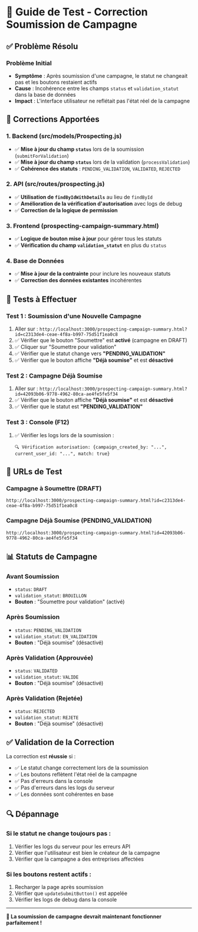 # 🔧 Guide de Test - Correction Soumission de Campagne

## ✅ Problème Résolu

### **Problème Initial**
- **Symptôme** : Après soumission d'une campagne, le statut ne changeait pas et les boutons restaient actifs
- **Cause** : Incohérence entre les champs `status` et `validation_statut` dans la base de données
- **Impact** : L'interface utilisateur ne reflétait pas l'état réel de la campagne

## 🔧 Corrections Apportées

### **1. Backend (src/models/Prospecting.js)**
- ✅ **Mise à jour du champ `status`** lors de la soumission (`submitForValidation`)
- ✅ **Mise à jour du champ `status`** lors de la validation (`processValidation`)
- ✅ **Cohérence des statuts** : `PENDING_VALIDATION`, `VALIDATED`, `REJECTED`

### **2. API (src/routes/prospecting.js)**
- ✅ **Utilisation de `findByIdWithDetails`** au lieu de `findById`
- ✅ **Amélioration de la vérification d'autorisation** avec logs de debug
- ✅ **Correction de la logique de permission**

### **3. Frontend (prospecting-campaign-summary.html)**
- ✅ **Logique de bouton mise à jour** pour gérer tous les statuts
- ✅ **Vérification du champ `validation_statut`** en plus du `status`

### **4. Base de Données**
- ✅ **Mise à jour de la contrainte** pour inclure les nouveaux statuts
- ✅ **Correction des données existantes** incohérentes

## 🧪 Tests à Effectuer

### **Test 1 : Soumission d'une Nouvelle Campagne**
1. Aller sur : `http://localhost:3000/prospecting-campaign-summary.html?id=c2313de4-ceae-4f8a-b997-75d51f1ea0c8`
2. ✅ Vérifier que le bouton "Soumettre" est **activé** (campagne en DRAFT)
3. ✅ Cliquer sur "Soumettre pour validation"
4. ✅ Vérifier que le statut change vers **"PENDING_VALIDATION"**
5. ✅ Vérifier que le bouton affiche **"Déjà soumise"** et est **désactivé**

### **Test 2 : Campagne Déjà Soumise**
1. Aller sur : `http://localhost:3000/prospecting-campaign-summary.html?id=42093b06-9778-4962-80ca-ae4fe5fe5f34`
2. ✅ Vérifier que le bouton affiche **"Déjà soumise"** et est **désactivé**
3. ✅ Vérifier que le statut est **"PENDING_VALIDATION"**

### **Test 3 : Console (F12)**
1. ✅ Vérifier les logs lors de la soumission :
   ```
   🔍 Vérification autorisation: {campaign_created_by: "...", current_user_id: "...", match: true}
   ```

## 🎯 URLs de Test

### **Campagne à Soumettre (DRAFT)**
```
http://localhost:3000/prospecting-campaign-summary.html?id=c2313de4-ceae-4f8a-b997-75d51f1ea0c8
```

### **Campagne Déjà Soumise (PENDING_VALIDATION)**
```
http://localhost:3000/prospecting-campaign-summary.html?id=42093b06-9778-4962-80ca-ae4fe5fe5f34
```

## 📊 Statuts de Campagne

### **Avant Soumission**
- `status`: `DRAFT`
- `validation_statut`: `BROUILLON`
- **Bouton** : "Soumettre pour validation" (activé)

### **Après Soumission**
- `status`: `PENDING_VALIDATION`
- `validation_statut`: `EN_VALIDATION`
- **Bouton** : "Déjà soumise" (désactivé)

### **Après Validation (Approuvée)**
- `status`: `VALIDATED`
- `validation_statut`: `VALIDE`
- **Bouton** : "Déjà soumise" (désactivé)

### **Après Validation (Rejetée)**
- `status`: `REJECTED`
- `validation_statut`: `REJETE`
- **Bouton** : "Déjà soumise" (désactivé)

## ✅ Validation de la Correction

La correction est **réussie** si :
- ✅ Le statut change correctement lors de la soumission
- ✅ Les boutons reflètent l'état réel de la campagne
- ✅ Pas d'erreurs dans la console
- ✅ Pas d'erreurs dans les logs du serveur
- ✅ Les données sont cohérentes en base

## 🔍 Dépannage

### **Si le statut ne change toujours pas :**
1. Vérifier les logs du serveur pour les erreurs API
2. Vérifier que l'utilisateur est bien le créateur de la campagne
3. Vérifier que la campagne a des entreprises affectées

### **Si les boutons restent actifs :**
1. Recharger la page après soumission
2. Vérifier que `updateSubmitButton()` est appelée
3. Vérifier les logs de debug dans la console

---

**🎉 La soumission de campagne devrait maintenant fonctionner parfaitement !**
